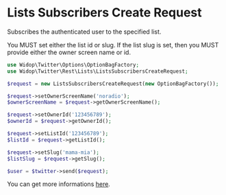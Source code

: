 # Lists Subscribers Create Request

Subscribes the authenticated user to the specified list.

You MUST set either the list id or slug. If the list slug is set, then you MUST provide either the owner screen name
or id.

``` php
use Widop\Twitter\Options\OptionBagFactory;
use Widop\Twitter\Rest\Lists\ListsSubscribersCreateRequest;

$request = new ListsSubscribersCreateRequest(new OptionBagFactory());

$request->setOwnerScreenName('noradio');
$ownerScreenName = $request->getOwnerScreenName();

$request->setOwnerId('123456789');
$ownerId = $request->getOwnerId();

$request->setListId('123456789');
$listId = $request->getListId();

$request->setSlug('mama-mia');
$listSlug = $request->getSlug();

$user = $twitter->send($request);
```

You can get more informations [here](https://dev.twitter.com/docs/api/1.1/post/lists/subscribers/create).
